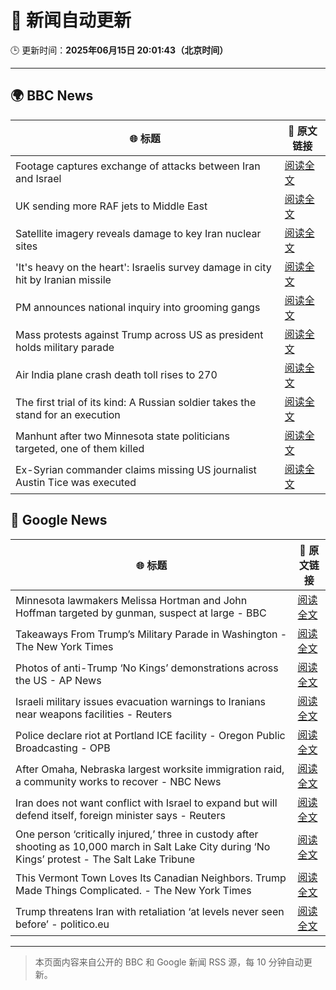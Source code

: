 # 🧠 新闻自动更新

🕒 更新时间：**2025年06月15日 20:01:43（北京时间）**

---

## 🌍 BBC News

| 🌐 标题 | 🔗 原文链接 |
|--------|-------------|
| Footage captures exchange of attacks between Iran and Israel | [阅读全文](https://www.bbc.com/news/videos/cy9090yje1do) |
| UK sending more RAF jets to Middle East | [阅读全文](https://www.bbc.com/news/articles/ceqg440v0gxo) |
| Satellite imagery reveals damage to key Iran nuclear sites | [阅读全文](https://www.bbc.com/news/articles/c7808xvv737o) |
| 'It's heavy on the heart': Israelis survey damage in city hit by Iranian missile | [阅读全文](https://www.bbc.com/news/articles/cx270vklvv7o) |
| PM announces national inquiry into grooming gangs | [阅读全文](https://www.bbc.com/news/articles/c7872pngj2qo) |
| Mass protests against Trump across US as president holds military parade | [阅读全文](https://www.bbc.com/news/articles/c70622038yxo) |
| Air India plane crash death toll rises to 270 | [阅读全文](https://www.bbc.com/news/articles/c0575me7j82o) |
| The first trial of its kind: A Russian soldier takes the stand for an execution | [阅读全文](https://www.bbc.com/news/articles/cp8ylx534j0o) |
| Manhunt after two Minnesota state politicians targeted, one of them killed | [阅读全文](https://www.bbc.com/news/articles/cgj83q2e562o) |
| Ex-Syrian commander claims missing US journalist Austin Tice was executed | [阅读全文](https://www.bbc.com/news/articles/cvg72g960pxo) |

## 📰 Google News

| 🌐 标题 | 🔗 原文链接 |
|--------|-------------|
| Minnesota lawmakers Melissa Hortman and John Hoffman targeted by gunman, suspect at large - BBC | [阅读全文](https://news.google.com/rss/articles/CBMiWkFVX3lxTE4wUFYtbGNNUEpnVlhXQXM0WTNqTGcybW54UDNWbDV3NGg1QWRLT250WnhMZGVsSWJWYnBEXzJobVBLQl9aRlYyOFZITkk2R3VWR21SOHhPNkthZ9IBX0FVX3lxTE8zd1Rvd3hQYlI5akFxeEhBajZobXk5TWwtQ2RnSllQdFZ4NUR5QldQbE5sNGJLOWNMTkEyVnpYUlE2eXZ3allnTFZndko3UFRqd0x4dGpsb29UMU5JcXh3?oc=5) |
| Takeaways From Trump’s Military Parade in Washington - The New York Times | [阅读全文](https://news.google.com/rss/articles/CBMiiwFBVV95cUxOVG82dHZHZU1zYzZReV9fTHcycGVDVGJmcF96TlVKem9mWEd2SV8za3ZraFlkcjVSNVpkV3VxQ0p5dmVtR1dGVGRiTjcxUEtlcGZYdHk3RzlocnF2RG5LNU50OFZvSlpIVXJwOW5rU0FHVEhPU0JXajF4X1N2WHdrVXhhWk9DYWFFRU5n?oc=5) |
| Photos of anti-Trump ‘No Kings’ demonstrations across the US - AP News | [阅读全文](https://news.google.com/rss/articles/CBMilgFBVV95cUxONXVPS25IR0RydFZIUW9DaS1icktDaXRIWUIxb1hFdjVUWFRpS3IxTVVhX09KYjU4TDNNa3RyMktvQXctU2RsLVJLajBrQ0xXUEFXNmIwMFVFTWhDVENRZExSUUoyOFhDTGc0aWdGcXJ1aFR4N2dNMnpqOFJxcFhOUHZjcTEzcjBPX1d3TTVQMlJHU0Q4SFE?oc=5) |
| Israeli military issues evacuation warnings to Iranians near weapons facilities - Reuters | [阅读全文](https://news.google.com/rss/articles/CBMiygFBVV95cUxQdkpTcEczLTdfeDNBaHY4LTlUdFB5ZUt6aXdXUWlmZUpfWllIbHQ0VGhxeVFnUTlERlh1YkZvekNJVnhGWERMSnNyU3pCTnRWTVdNdlVRVm9kV1hQRWlLTkNBY1VfYWhjMmVDSTFaT19hQXktb3VhMXZONlFsY1hiU3JmVDFSeGd0NFQyaU5ZTUxyVmNBTHRxOXNuQUNVYklIQUc2d0E0TlI2UEo0Q3ZvZHg4cW50b0xzb1lxb3FPY05QRWFwODZvRTl3?oc=5) |
| Police declare riot at Portland ICE facility - Oregon Public Broadcasting - OPB | [阅读全文](https://news.google.com/rss/articles/CBMifkFVX3lxTE5leHFNM241dTFHYmtwbWJQaTJDTHY1eU5DUlZqY3c5cURGNVZsUlpkdWpEbW5XS0JCS3IxOExTQURBSS1rZXMtZDZjWUpzQW9KLW9rREM5RG1UaEd6X3JMeWZWaFh5OUROcGlDNlFtdi1wSkp1XzllWjRUa0Z4Zw?oc=5) |
| After Omaha, Nebraska largest worksite immigration raid, a community works to recover - NBC News | [阅读全文](https://news.google.com/rss/articles/CBMilAFBVV95cUxQQkZWemFWRWxiZHBPRElPNDlXTUgxXzJQSXlicTZIOWVqbnNfZWZtYWdZZnEzaThtd2NrMWR2eXM1QldoZ243SFVNWEJsVl9zZ0JVSWt0ZGN5R19ZTW5rTFZtOVRLZUhaX2JONmRrWVNRM1Rld3pLQnk0MFo0SEpsXzBRQlN2R2JMVXVRU29MOXpMYUhI0gFWQVVfeXFMT0dhY1R3ZjE4UjFLRDhOamNhSXRNSFFnbUQ5eXE1QVVyREZtUFcyaklrX0pGTEp2YUZ1cFllZ0d4SFE5TFhGWWN5OV94ZDhuQlg1ZGxSRmc?oc=5) |
| Iran does not want conflict with Israel to expand but will defend itself, foreign minister says - Reuters | [阅读全文](https://news.google.com/rss/articles/CBMixgFBVV95cUxQdlVoQmhyU3dUZFJuT0ZUc3hXRmhEODhGbkhQU2oway1mNUpfRjhMQlYybWptd0dGcFZjaW5FcG5ZdVVlZkFVTUxZMTNTRVphRk4yZzJpemdNNktKbVJlcW8ybUF4YnVBRXIzY2V3SDkzaUliYjdmRXhNS2ZoTTkyZmk1ZTJBanFCNF9NVUs5Q2hyZFAxMmM2SnJnNEVqM041R3NuYnYwQ0RuOTA3V0xDcWVhZURyRmswMHlQNXUxQ3otRmtuWnc?oc=5) |
| One person ‘critically injured,’ three in custody after shooting as 10,000 march in Salt Lake City during ‘No Kings’ protest - The Salt Lake Tribune | [阅读全文](https://news.google.com/rss/articles/CBMiiwFBVV95cUxPWHNxOW94UkRVcG1ZT243S0taN3p4Q0RnTnBqalZKRXh4VlhaWVJoMS0zQ0FtdzZ4YV9DUjNYd2V4YnE1OTQySlAxRmxtQXBhN3BUSDVySUQ2YzVTOGd2TDk1UVBhczEwV0p1akgwenpoaUN3VGhIY00yMGZNZ3BfQzB0LS1ISG5SNmc0?oc=5) |
| This Vermont Town Loves Its Canadian Neighbors. Trump Made Things Complicated. - The New York Times | [阅读全文](https://news.google.com/rss/articles/CBMiuwFBVV95cUxOVU9QempDRklUV2lOLXVOYkZiNlV2QVY0WWFsRjU4OVdOYkNCd3NuenQwOExGVkQxQU5GTkJJM2o0dDIwU3JLaGc4RUJ5ZzlmNG4zX1YtQkdVU0Q2LUZCSjF2Z3N6cEhTdnJhdmRBaWRGcHhJMkV6VlBlbk0zN1Q5Z0lQd1oyQmk0QThTckdpajJXbnFUNmNrU0o1cmc1bmlBc0t4UXNUWVk4amhkcFVmXzRwTkx3VDNabGl3?oc=5) |
| Trump threatens Iran with retaliation ‘at levels never seen before’ - politico.eu | [阅读全文](https://news.google.com/rss/articles/CBMikAFBVV95cUxQdWRROExBYVgwcW9TanpySTVZb2o0b0lOQ2hPSHR4eVpPUmJpSjExWThacGpRTEVpUzh3OHU1dXRYRFBVS2QtSXFydWV4OUpZOFREeTdMSW4yNnRVZTNFdFVHWEZHSk1ScE5Ca284Z1lYQy12Ym9neC1ObDBEMzg3OWdqNUl2eEZzelA1NmRDcnU?oc=5) |

---
> 本页面内容来自公开的 BBC 和 Google 新闻 RSS 源，每 10 分钟自动更新。